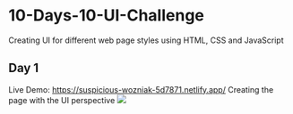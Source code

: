 # 10-Days-10-UI-Challenge
Creating UI for different web page styles using HTML, CSS and JavaScript

## Day 1 
Live Demo: https://suspicious-wozniak-5d7871.netlify.app/
Creating the page with the UI perspective
<img src="https://raw.githubusercontent.com/amitravikumar/10-Days-10-UI-Challenge/blob/main/CSS-Perspective/1.JPG"/>
